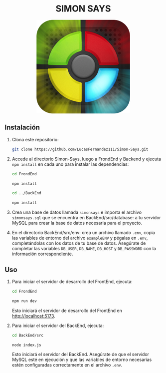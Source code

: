 <h1 align="center">SIMON SAYS</h1>

<p align="center">
  <img src="./FrondEnd/src/assets/logoGame.png" width="300 alt="img-simonsays">
</p>

## Instalación

1. Clona este repositorio:

   ```bash
   git clone https://github.com/LucasFernandez111/Simon-Says.git
   ```

2. Accede al directorio Simon-Says, luego a FrondEnd y Backend y ejecuta `npm install` en cada uno para instalar las dependencias:

   ```bash
   cd FrondEnd
   ```
   ```bash
   npm install
   ```
   ```bash
   cd ../BackEnd
   ```
   ```bash
   npm install
   ```
  
4. Crea una base de datos llamada `simonsays` e importa el archivo `simonsays.sql` que se encuentra en BackEnd/src/database: a tu servidor MySQL para crear la base de datos necesaria para el proyecto.


5. En el directorio BackEnd/src/env: crea un archivo llamado `.env`, copia las variables de entorno del archivo `exampleENV` y pégalas en `.env`, completándolas con los datos de tu base de datos. Asegúrate de completar las variables `DB_USER`, `DB_NAME`, `DB_HOST` y `DB_PASSWORD` con la información correspondiente.


## Uso

1. Para iniciar el servidor de desarrollo del FrontEnd, ejecuta:

   ```bash
   cd FrondEnd
   ```
   ```bash
   npm run dev
   ```

   Esto iniciará el servidor de desarrollo del FrontEnd en [http://localhost:5173](http://localhost:5173).

2. Para iniciar el servidor del BackEnd, ejecuta:

   ```bash
   cd BackEnd/src
   ```

   ```bash
   node index.js
   ```

   Esto iniciará el servidor del BackEnd. Asegúrate de que el servidor MySQL esté en ejecución y que las variables de entorno necesarias estén configuradas correctamente en el archivo `.env`.
